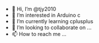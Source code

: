 - 👋 Hi, I’m @tjy2010
- 👀 I’m interested in Arduino c
- 🌱 I’m currently learning cplusplus
- 💞️ I’m looking to collaborate on ...
- 📫 How to reach me ...

<!---
tjy2010/tjy2010 is a ✨ special ✨ repository because its `README.md` (this file) appears on your GitHub profile.
You can click the Preview link to take a look at your changes.
--->
